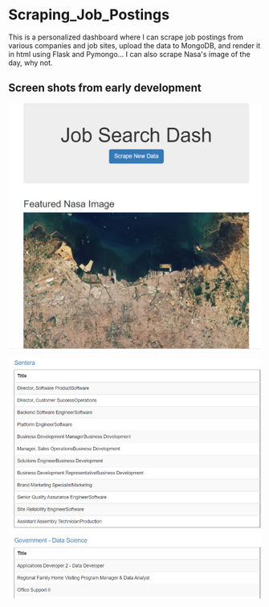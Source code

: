 # Scraping_Job_Postings
This is a personalized dashboard where I can scrape job postings from various companies and job sites, upload the data to MongoDB, and render it in html using Flask and Pymongo... I can also scrape Nasa's image of the day, why not.  

## Screen shots from early development

![Alt text](images/dash_1.PNG?raw=true "Screenshot")

![Alt text](images/dash_2.PNG?raw=true "Screenshot")